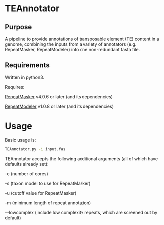 # TEAnnotator
## Purpose
A pipeline to provide annotations of transposable element (TE) content in a genome, combining the inputs from a variety of annotators (e.g. RepeatMasker, RepeatModeler) into one non-redundant fasta file.
## Requirements
Written in python3.

Requires:

[RepeatMasker](http://repeatmasker.org/RMDownload.html) v4.0.6 or later (and its dependencies)

[RepeatModeler](http://repeatmasker.org/RepeatModeler.html) v1.0.8 or later (and its dependencies)
# Usage
Basic usage is:
```bash
TEAnnotator.py -i input.fas
```
TEAnnotator accepts the following additional arguments (all of which have defaults already set):

-c (number of cores)

-s (taxon model to use for RepeatMasker)

-u (cutoff value for RepeatMasker)

-m (minimum length of repeat annotation)

--lowcomplex (include low complexity repeats, which are screened out by default) 
